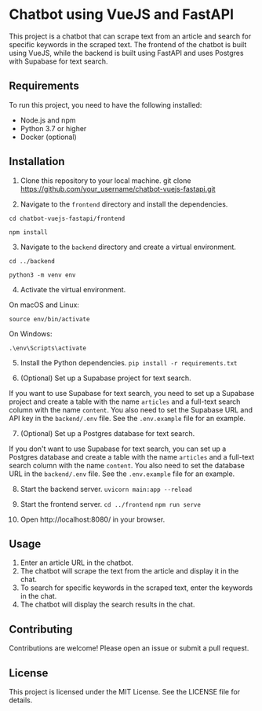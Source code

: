# Chatbot using VueJS and FastAPI

This project is a chatbot that can scrape text from an article and search for specific keywords in the scraped text. The frontend of the chatbot is built using VueJS, while the backend is built using FastAPI and uses Postgres with Supabase for text search.

## Requirements

To run this project, you need to have the following installed:

- Node.js and npm
- Python 3.7 or higher
- Docker (optional)

## Installation

1. Clone this repository to your local machine.
git clone https://github.com/your_username/chatbot-vuejs-fastapi.git

2. Navigate to the `frontend` directory and install the dependencies.

`cd chatbot-vuejs-fastapi/frontend`

`npm install`

3. Navigate to the `backend` directory and create a virtual environment.

`cd ../backend`

`python3 -m venv env`

4. Activate the virtual environment.

On macOS and Linux:

`source env/bin/activate`

On Windows:

`.\env\Scripts\activate`

5. Install the Python dependencies.
`pip install -r requirements.txt`

6. (Optional) Set up a Supabase project for text search.

If you want to use Supabase for text search, you need to set up a Supabase project and create a table with the name `articles` and a full-text search column with the name `content`. You also need to set the Supabase URL and API key in the `backend/.env` file. See the `.env.example` file for an example.

7. (Optional) Set up a Postgres database for text search.

If you don't want to use Supabase for text search, you can set up a Postgres database and create a table with the name `articles` and a full-text search column with the name `content`. You also need to set the database URL in the `backend/.env` file. See the `.env.example` file for an example.

8. Start the backend server.
`uvicorn main:app --reload`

9. Start the frontend server.
`cd ../frontend`
`npm run serve`

10. Open http://localhost:8080/ in your browser.

## Usage

1. Enter an article URL in the chatbot.
2. The chatbot will scrape the text from the article and display it in the chat.
3. To search for specific keywords in the scraped text, enter the keywords in the chat.
4. The chatbot will display the search results in the chat.

## Contributing

Contributions are welcome! Please open an issue or submit a pull request.

## License

This project is licensed under the MIT License. See the LICENSE file for details.




